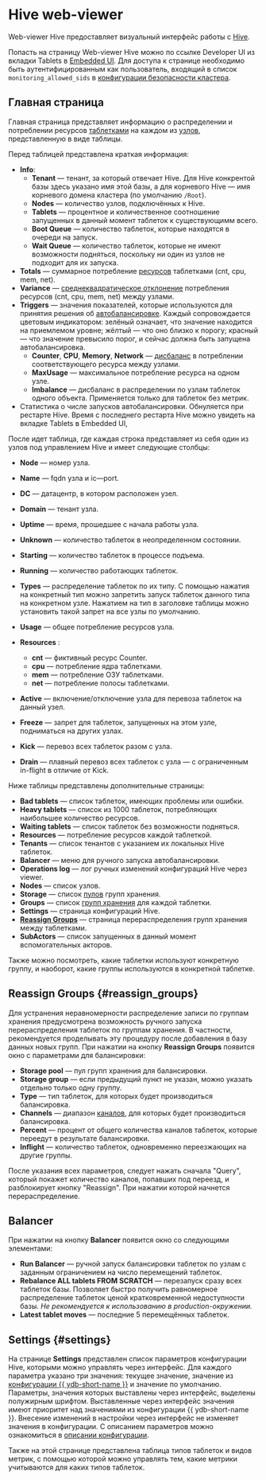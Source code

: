 # Hive web-viewer

Web-viewer Hive предоставляет визуальный интерфейс работы с [Hive](../../concepts/glossary.md#hive).

Попасть на страницу Web-viewer Hive можно по ссылке Developer UI из вкладки Tablets в [Embedded UI](index.md). Для доступа к странице необходимо быть аутентифицированным как пользователь, входящий в список `monitoring_allowed_sids` в [конфигурации безопасности кластера](../configuration/index.md#security).

## Главная страница

Главная страница представляет информацию о распределении и потреблении ресурсов [таблетками](../../concepts/glossary.md#tablet) на каждом из [узлов](../../concepts/glossary.md#tablet), представленную в виде таблицы.

Перед таблицей представлена краткая информация:

* **Info**:
    * **Tenant** — тенант, за который отвечает Hive. Для Hive конкрентой базы здесь указано имя этой базы, а для корневого Hive — имя корневого домена кластера (по умолчанию `/Root`).
    * **Nodes** — количество узлов, подключённых к Hive.
    * **Tablets** — процентное и количественное соотношение запущенных в данный момент таблеток к существующимм всего.
    * **Boot Queue** — количество таблеток, которые находятся в очереди на запуск.
    * **Wait Queue** — количество таблеток, которые не имеют возможности подняться, поскольку ни один из узлов не подходит для их запуска.
* **Totals** — суммарное потребление [ресурсов](../../contributor/hive.md#resources) таблетками (cnt, cpu, mem, net).
* **Variance** — [среднеквадратическое отклонение](https://ru.wikipedia.org/wiki/Среднеквадратическое_отклонение) потребления ресурсов (cnt, cpu, mem, net) между узлами.
* **Triggers** — значения показателей, которые используются для принятия решения об [автобалансировке](../../contributor/hive.md#autobalancing). Каждый сопровождается цветовым индикатором: зелёный означает, что значение находится на приемлемом уровне; жёлтый — что оно близко к порогу; красный — что значение превысило порог, и сейчас должна быть запущена автобалансировка.
    * **Counter**, **CPU**, **Memory**, **Network** — [дисбаланс](../../contributor/hive.md#scatter) в потреблении соответствующего ресурса между узлами.
    * **MaxUsage** — максимальное потребление ресурса на одном узле.
    * **Imbalance** — дисбаланс в распределении по узлам таблеток одного объекта. Применяется только для таблеток без метрик.
* Статистика о числе запусков автобалансировки. Обнуляется при рестарте Hive. Время с последнего рестарта Hive можно увидеть на вкладке Tablets в Embedded UI,

После идет таблица, где каждая строка представляет из себя один из узлов под управлением Hive и имеет следующие столбцы:

* **Node** — номер узла.
* **Name** — fqdn узла и ic—port.
* **DC** — датацентр, в котором расположен узел.
* **Domain** — тенант узла.
* **Uptime** — время, прошедшее с начала работы узла.
* **Unknown** — количество таблеток в неопределенном состоянии.
* **Starting** — количество таблеток в процессе подъема.
* **Running** — количество работающих таблеток.
* **Types** — распределение таблеток по их типу. С помощью нажатия на конкретный тип можно запретить запуск таблеток данного типа на конкретном узле. Нажатием на тип в заголовке таблицы можно установить такой запрет на все узлы по умолчанию.
* **Usage** — общее потребление ресурсов узла.
* **Resources** :

  * **cnt** — фиктивный ресурс Counter.
  * **cpu** — потребление ядра таблетками.
  * **mem** — потребление ОЗУ таблетками.
  * **net** — потребление полосы таблетками.

* **Active** — включение/отключение узла для перевоза таблеток на данный узел.
* **Freeze** — запрет для таблеток, запущенных на этом узле, подниматься на других узлах.
* **Kick** — перевоз всех таблеток разом с узла.
* **Drain** — плавный перевоз всех таблеток с узла — с ограниченным in-flight в отличие от Kick.

Ниже таблицы представлены дополнительные страницы:

* **Bad tablets** — список таблеток, имеющих проблемы или ошибки.
* **Heavy tablets** — список из 1000 таблеток, потребляющих наибольшее количество ресурсов.
* **Waiting tablets** — список таблеток без возможности подняться.
* **Resources** — потребление ресурсов каждой таблеткой.
* **Tenants** — список тенантов с указанием их локальных Hive таблеток.
* **Balancer** — меню для ручного запуска автобалансировки.
* **Operations log** — лог ручных изменений конфигураций Hive через viewer.
* **Nodes** — список узлов.
* **Storage** — список [пулов](../../concepts/glossary.md#storage-pool) групп хранения.
* **Groups** — список [групп хранения](../../concepts/glossary.md#storage-group) для каждой таблетки.
* **Settings** — страница конфигураций Hive.
* [**Reassign Groups**](#reassign_groups) — страница перераспределения групп хранения между таблетками.
* **SubActors** — список запущенных в данный момент вспомогательных акторов.

Также можно посмотреть, какие таблетки используют конкретную группу, и наоборот, какие группы используются в конкретной таблетке.

## Reassign Groups {#reassign_groups}

Для устранения неравномерности распределение записи по группам хранения предусмотрена возможность ручного запуска перераспределения таблеток по группам хранения. В частности, рекомендуется проделывать эту процедуру после добавления в базу данных новых групп. При нажатии на кнопку **Reassign Groups** появится окно с параметрами для балансировки:

* **Storage pool** — пул групп хранения для балансировки.
* **Storage group** — если предыдущий пункт не указан, можно указать отдельно только одну группу.
* **Type** — тип таблеток, для которых будет производиться балансировка.
* **Channels** — диапазон [каналов](../../concepts/glossary.md#channel), для которых будет производиться балансировка.
* **Percent** — процент от общего количества каналов таблеток, которые переедут в результате балансировки.
* **Inflight** — количество таблеток, одновременно переезжающих на другие группы.

После указания всех параметров, следует нажать сначала "Query", который покажет количество каналов, попавших под переезд, и разблокирует кнопку "Reassign".
При нажатии которой начнется перераспределение.

## Balancer

При нажатии на кнопку **Balancer** появится окно со следующими элементами:

* **Run Balancer** — ручной запуск балансировки таблеток по узлам с заданным ограничением на число перемещений таблеток.
* **Rebalance ALL tablets FROM SCRATCH** — перезапуск сразу всех таблеток базы. Позволяет быстро получить равномерное распределение таблеток ценой кратковременной недоступности базы. *Не рекомендуется к использованию в production-окружении.*
* **Latest tablet moves** — последние 5 перемещённых таблеток.

## Settings {#settings}

На странице **Settings** представлен список параметров конфигурации Hive, которыми можно управлять через интерфейс. Для каждого параметра указано три значения: текущее значение, значение из [конфигурации {{ ydb-short-name }}](../../maintenance/manual/config-overview.md) и значение по умолчанию. Параметры, значения которых выставлены через интерфейс, выделены полужирным шрифтом. Выставленные через интерфейс значения имеют приоритет над значениями из конфигурации {{ ydb-short-name }}. Внесение изменений в настройки через интерфейс не изменяет значения в конфигурации. С описанием параметров можно ознакомиться в [описании конфигурации](../configuration/hive.md).

Также на этой странице представлена таблица типов таблеток и видов метрик, с помощью которой можно управлять тем, какие метрики учитываются для каких типов таблеток.
